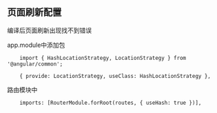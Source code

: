 ## 页面刷新配置

编译后页面刷新出现找不到错误

app.module中添加包

		import { HashLocationStrategy, LocationStrategy } from '@angular/common';

		{ provide: LocationStrategy, useClass: HashLocationStrategy },

路由模块中

		imports: [RouterModule.forRoot(routes, { useHash: true })],